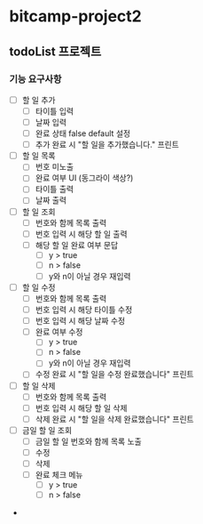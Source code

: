 # bitcamp-project2
## todoList 프로젝트

### 기능 요구사항
- [ ] 할 일 추가
  - [ ] 타이틀 입력
  - [ ] 날짜 입력
  - [ ] 완료 상태 false default 설정 
  - [ ] 추가 완료 시 "할 일을 추가했습니다." 프린트
- [ ] 할 일 목록
  - [ ] 번호 미노출 
  - [ ] 완료 여부 UI (동그라이 색상?)
  - [ ] 타이틀 출력
  - [ ] 날짜 출력
- [ ] 할 일 조회
  - [ ] 번호와 함께 목록 출력
  - [ ] 번호 입력 시 해당 할 일 출력
  - [ ] 해당 할 일 완료 여부 문답
    - [ ] y > true
    - [ ] n > false
    - [ ] y와 n이 아닐 경우 재입력
- [ ] 할 일 수정
  - [ ] 번호와 함께 목록 출력
  - [ ] 번호 입력 시 해당 타이틀 수정
  - [ ] 번호 입력 시 해당 날짜 수정
  - [ ] 완료 여부 수정
      - [ ] y > true
      - [ ] n > false
      - [ ] y와 n이 아닐 경우 재입력
  - [ ] 수정 완료 시 "할 일을 수정 완료했습니다" 프린트
- [ ] 할 일 삭제
  - [ ] 번호와 함께 목록 출력
  - [ ] 번호 입력 시 해당 할 일 삭제
  - [ ] 삭제 완료 시 "할 일을 삭제 완료했습니다" 프린트

- [ ] 금일 할 일 조회
  - [ ] 금일 할 일 번호와 함께 목록 노출
  - [ ] 수정
  - [ ] 삭제
  - [ ] 완료 체크 메뉴
    - [ ] y > true
    - [ ] n > false

- 